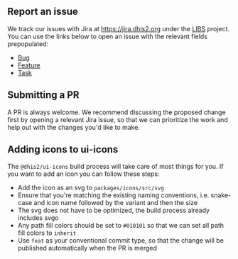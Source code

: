 ## Report an issue

We track our issues with Jira at https://jira.dhis2.org under the [LIBS](https://jira.dhis2.org/projects/LIBS) project. You can use the links below to open an issue with the relevant fields prepopulated:

-   [Bug](https://jira.dhis2.org/secure/CreateIssueDetails!init.jspa?pid=10700&issuetype=10006&components=11015)
-   [Feature](https://jira.dhis2.org/secure/CreateIssueDetails!init.jspa?pid=10700&issuetype=10300&components=11015)
-   [Task](https://jira.dhis2.org/secure/CreateIssueDetails!init.jspa?pid=10700&issuetype=10003&components=11015)

## Submitting a PR

A PR is always welcome. We recommend discussing the proposed change first by opening a relevant Jira issue, so that we can prioritize the work and help out with the changes you'd like to make.

## Adding icons to ui-icons

The `@dhis2/ui-icons` build process will take care of most things for you. If you want to add an icon you can follow these steps:

-   Add the icon as an svg to `packages/icons/src/svg`
-   Ensure that you're matching the existing naming conventions, i.e. snake-case and icon name followed by the variant and then the size
-   The svg does not have to be optimized, the build process already includes svgo
-   Any path fill colors should be set to `#010101` so that we can set all path fill colors to `inherit`
-   Use `feat` as your conventional commit type, so that the change will be published automatically when the PR is merged
